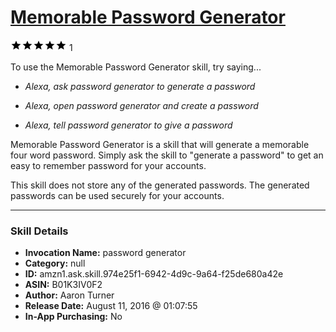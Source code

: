# [Memorable Password Generator](http://alexa.amazon.com/#skills/amzn1.ask.skill.974e25f1-6942-4d9c-9a64-f25de680a42e)
![5 stars](../../images/ic_star_black_18dp_1x.png)![5 stars](../../images/ic_star_black_18dp_1x.png)![5 stars](../../images/ic_star_black_18dp_1x.png)![5 stars](../../images/ic_star_black_18dp_1x.png)![5 stars](../../images/ic_star_black_18dp_1x.png) 1

To use the Memorable Password Generator skill, try saying...

* *Alexa, ask password generator to generate a password*

* *Alexa, open password generator and create a password*

* *Alexa, tell password generator to give a password*

Memorable Password Generator is a skill that will generate a memorable four word password. Simply ask the skill to "generate a password" to get an easy to remember password for your accounts. 

This skill does not store any of the generated passwords. The generated passwords can be used securely for your accounts.

***

### Skill Details

* **Invocation Name:** password generator
* **Category:** null
* **ID:** amzn1.ask.skill.974e25f1-6942-4d9c-9a64-f25de680a42e
* **ASIN:** B01K3IV0F2
* **Author:** Aaron Turner
* **Release Date:** August 11, 2016 @ 01:07:55
* **In-App Purchasing:** No

